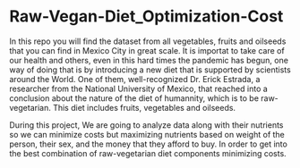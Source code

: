 # Raw-Vegan-Diet_Optimization-Cost

In this repo you will find the dataset from all vegetables, fruits and oilseeds that you can find in Mexico City in great scale. It is importat to take care of our
health and others, even in this hard times the pandemic has begun, one way of doing that is by introducing a new diet that is supported by scientists around the 
World. One of them, well-recognized Dr. Erick Estrada, a researcher from the National University of Mexico, that reached into a conclusion about the nature of the
diet of humannity, which is to be raw-vegetarian. This diet includes fruits, vegetables and oilseeds.

During this project, We are going to analyze data along with their nutrients so we can minimize costs but maximizing nutrients based on weight of the person, their sex, and
the money that they afford to buy. In order to get into the best combination of raw-vegetarian diet components minimizing costs.

